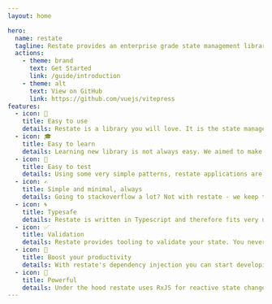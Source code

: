 ```yaml
---
layout: home

hero:
  name: restate
  tagline: Restate provides an enterprise grade state management library  and DI toolkit for your React apps.
  actions:
    - theme: brand
      text: Get Started
      link: /guide/introduction
    - theme: alt
      text: View on GitHub
      link: https://github.com/vuejs/vitepress
features:
  - icon: 🤩
    title: Easy to use
    details: Restate is a library you will love. It is the state management library and dependency injection toolkit for React you were missing all the time.
  - icon: 🎓
    title: Easy to learn
    details: Learning new library is not always easy. We aimed to make restate as user friendly as possible by keeping it simple - and the learning curve as shallow as possible.
  - icon: 💯
    title: Easy to test
    details: Using some very simple patterns, restate applications are very easy to test. In fact, restate provides dependency injection tools to allow for a good testing experience without any mocking library.
  - icon: ✍️
    title: Simple and minimal, always
    details: Going to stackoverflow a lot? Not with restate - we keep things simple and tiny. Hence you don't have to memorize to much.
  - icon: 🌀
    title: Typesafe
    details: Restate is written in Typescript and therefore fits very nicely in any Typescript project. No worries about missing types.
  - icon: ✅
    title: Validation
    details: Restate provides tooling to validate your state. You never end up an invalidate state, you pick-up errors early, or catch errors at runtime. This will help you to build robust applications.
  - icon: 🚀
    title: Boost your productivity
    details: With restate's dependency injection you can start developing you components, view, and even pages in pure isolation. Hence, it becomes very easy with restate to develop your whole app in using tools like storybook.
  - icon: 💪
    title: Powerful
    details: Under the hood restate uses RxJS for reactive state changes. If you need, you can leverage all the power that comes with RxJS and truly create reactive applications.
---
```

